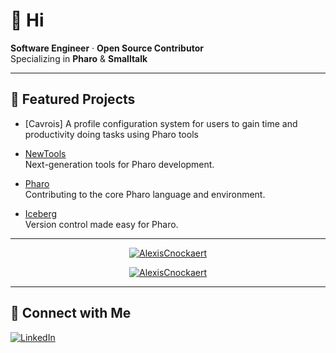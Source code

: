 # 👋 Hi

**Software Engineer** · **Open Source Contributor**  
Specializing in **Pharo** & **Smalltalk**

---

## 🌟 Featured Projects

- [Cavrois]
  A profile configuration system for users to gain time and productivity doing tasks using Pharo tools

- [NewTools](https://github.com/pharo-spec/NewTools)  
  Next-generation tools for Pharo development.

- [Pharo](https://github.com/pharo-project/pharo)  
  Contributing to the core Pharo language and environment.

- [Iceberg](https://github.com/pharo-vcs/iceberg)  
  Version control made easy for Pharo.

---

<a href="https://github.com/jstrieb/github-stats" align="center">

<p align="center">
  <img src="https://github-readme-stats.vercel.app/api?username=AlexisCnockaert&count_private=true&hide=stars&show_icons=true&theme=gruvbox-duo&include_all_commits=true" alt="AlexisCnockaert" />  
  <p align="center"><img align="center" src="https://github-readme-streak-stats.herokuapp.com/?user=AlexisCnockaert&theme=gruvbox-duo" alt="AlexisCnockaert" /></p>
</p>


</a>

---


## 🔗 Connect with Me

[![LinkedIn](https://img.shields.io/badge/LinkedIn-AlexisCnockaert-blue?logo=linkedin)](https://www.linkedin.com/in/AlexisCnockaert)

